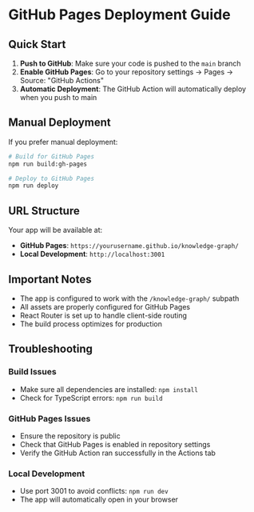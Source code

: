 # GitHub Pages Deployment Guide

## Quick Start

1. **Push to GitHub**: Make sure your code is pushed to the `main` branch
2. **Enable GitHub Pages**: Go to your repository settings → Pages → Source: "GitHub Actions"
3. **Automatic Deployment**: The GitHub Action will automatically deploy when you push to main

## Manual Deployment

If you prefer manual deployment:

```bash
# Build for GitHub Pages
npm run build:gh-pages

# Deploy to GitHub Pages
npm run deploy
```

## URL Structure

Your app will be available at:
- **GitHub Pages**: `https://yourusername.github.io/knowledge-graph/`
- **Local Development**: `http://localhost:3001`

## Important Notes

- The app is configured to work with the `/knowledge-graph/` subpath
- All assets are properly configured for GitHub Pages
- React Router is set up to handle client-side routing
- The build process optimizes for production

## Troubleshooting

### Build Issues
- Make sure all dependencies are installed: `npm install`
- Check for TypeScript errors: `npm run build`

### GitHub Pages Issues
- Ensure the repository is public
- Check that GitHub Pages is enabled in repository settings
- Verify the GitHub Action ran successfully in the Actions tab

### Local Development
- Use port 3001 to avoid conflicts: `npm run dev`
- The app will automatically open in your browser
